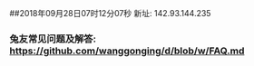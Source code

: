 ##2018年09月28日07时12分07秒 新址: 142.93.144.235
### 兔友常见问题及解答: https://github.com/wanggonging/d/blob/w/FAQ.md
